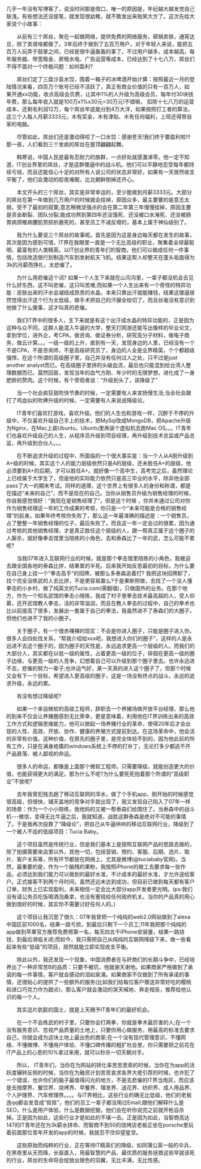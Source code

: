    几乎一年没有写博客了，说没时间那是借口，唯一的原因是，年纪越大越发觉自己肤浅。有些想法还没提笔，就发现很幼稚，就不敢发出来贻笑大方了。这次先给大家说个小故事：

　　从前有三个屌丝，聚在一起做网络，提供免费的网络服务，砸锅卖铁，通宵达旦，除了卖肾啥都做了。3年后终于做到了五百万用户，对于年轻人来说，能把五百万人玩弄于鼓掌之间，已经是很牛逼轰轰的事了，不过用户越多，成本越高，每年服务器、带宽租金、房租水电、广告运营等成本，已经达到了十七八万，屌丝们不得不面对一个终极问题：如何盈利?

　　屌丝们定了三盘沙县水饺，围着一箱子的冰啤酒开始计算：按照最近一月的登陆情况来看，四百万个账号已经不活跃了，真正有商业价值的只有一百万人，如 果开通xx功能，收点高级会员费，让其中1%的人升级为高级会员，每年付30块钱年费，那么每年收入就是100万x1%x30元=30万元!不错嘛， 扣除十七八万的运营成本，还剩毛利润12万，每个屌丝年底能分到4万大洋，如果按照打工者的算法，这三个人每人月薪3333元，木有奖金，木有津贴、木有任何福利，上班还得带自家的电脑。

　　尽管如此，屌丝们还是激动得咬了一口水饺：感谢苍天!我们终于要盈利啦!!!那一夜，人们看到三个发疯的屌丝在屋顶翩翩起舞。

　　韩寒说，中国人民是最有忍耐力的族群，一点好处就感激涕零。他一定不知道，IT创业界里的屌丝，才是这群傻逼中的战斗机。他们可以平静地忍受每年都持续亏钱，而且还能信心十足的对所有人说公司的状态非常好，如果有一天居然收支平衡了，他们会激动的趁夜难眠，比北朝鲜倒掉还开心。

　　本文开头的三个屌丝，其实是非常幸运的，至少能做到月薪3333元。大部分的屌丝在第一年做到几万用户的时候就会挂掉，原因众多，最主要要的是意志太弱，受不了最初的寂寞;意志稍微坚强点的会在第二年第三年慢慢挂掉，原因主要是资金断裂、团队分裂;能成功熬到第四年还没饿死、还没被口水淹死、还没被肠胃病颈椎病腰肌劳损折磨死的，甚至员工不减反增的，基本上属于神仙级别了。

　　我为什么要说三个屌丝的故事呢。首先是因为这是身边每天都在发生的故事，其次是因为感到可惜，IT界在我眼里一直是一个无比高级的职业，聚集着全球最聪明、最富有的人类精英。以IT创业界的青年们的智商，他们可以做成任何一件事情，包括改造银行到制造汽车到发射航天飞机。结果这帮人却整天在蓬头垢面得为3k的月薪而挣扎，太悲催了。

　　为什么用悲催这个词? 如果一个人生下来就在山沟沟里，一辈子都没机会去见什么好东西，这不叫悲催，这只叫苦难;而如果一个人生出来有一个奇怪的特异功能：皮肤出来的汗水会凝结成昂贵的水晶，本来只靠出汗就能赚钱，结果这傻逼居然觉得出汗这个行为太低级，做手术把自己的汗腺全给切了，而且丝毫没有意识到他做了什么傻事，这才叫真的悲催。

　　我们IT界中的很多人，生下来就是有这个出汗成水晶的特异功能的，正是因为这种与众不同，这群人能混入牛逼的大学，整天打网游还能写出像样的毕业论文， 拿到学位，进外企，考CPA，做咨询、做证券分析，研究高分子材料，做电子商务，做云计算。。。一级一级的上升，直到有一天，发现身边的人里，已经没有一个不是CPA，不是咨询师，不是高级研究员了，身边的人全是业界精英，个个都超级强悍。在这个所谓的高级圈子里，自己并没有任何过人之处，只不过是just another analyst而已。在高级圈子里拼的头破血流，最后也只能混到给台湾人整理数据而已。莫然回首，发现当年的血气方刚、年少时的无限梦想，进化成了一身肥胖的赘肉。这个时候，有个旁观者说：“升级到头了，该降级了”

　　当一个社会疯狂鼓吹快节奏的时候，一定需要有人来宣扬慢生活;当全社会跟打了鸡血似的吹捧升级的时候，一定需要有人来说说降级论。

　　IT青年们喜欢打游戏，喜欢升级。他们的人生也和游戏一样，沉醉于不停的升级中，不仅喜欢升级自己手上的技术，把MySql改成MongoDB，把Apache升级为Nginx，在Mac上装Ubuntu，Ubuntu里再装个虚拟机去跑Mac OS。。。IT青年们也喜欢升级自己的人生，从程序员升级到项目经理，再升级到技术总监或产品总监，再升级到合伙人。。。

　　在不断追求升级的过程中，所面临的一个很大事实是：当一个人从A刚升级到A+级的时候，其实这个人的能力层级依然只是A的层级，还未胜任A+的层级，他必须要到A+的后期，才可以胜任A+。就好像一个高中生，高考完之后，虽然理论上已经属于大学生了，但是他的实际能力依然只是高三毕业的水平，除非他全部pass了大一的期末考试。同样的道理，这个世界上有很多人的身份和称谓，都是在描述“未来的自己”，而不是现在的自己。当你从销售员升级为销售经理的时候，你自我感觉很好：“我现在是销售经理了”，但是这个时候 ，你并未通过公司对你作为销售经理这一年的工作成果的考核，你只是一个“未来可能是合格的销售经理”的前身。如果年终考核你失败了，那么这一年最准确的描述是：一个销售员，占了整整一年销售经理的位子，最后失败了。而且这一年一定会过的很累，因为通过考核的其他销售经理，才是真正胜任这个层级的人，跟一帮真正属于这个圈子的人厮杀，就好像拳击馆里当陪练的小角色，去和泰森比了一年的武，怎么可能不累呢?

　　当我07年进入互联网行业的时候，就是那个拳击馆里陪练的小角色，我被迫去跟全国各地的泰森比拼，结果累的半死。后来我开始反思最初的目标，为什么要在自己身上挂一个“拳击高手”的招牌，被那么多泰森追着打? 我把这块招牌卸了，找个完全没练武的人去比拼，不是更容易赢么?于是果断照做，去找了一个没人懂拳击的小乡村，做了纯英文的Tucia.com(需翻墙)，只做国外的业务。在那个地方，作为一个知名武馆的拳击小陪练，我成了村子里拳击技术最高超的人，受人仰慕，还开武馆教人拳击，活的非常滋润，而且在教人拳击的过程中，自己的拳术也比以前提高了很多，发展出一套属于自己的拳法，我虽然进不了泰森们的大圈子，但他们也进不了我的小圈子。

　　关于圈子，有一个很赤裸裸的现实：不会是你进入圈子，只能是圈子进入你。很多人会四处找关系，“帮我介绍给xxx吧，我想进入你们的圈子”，这样的人是永远进不去这个圈子的，因为圈子的天性是，永远追求更高一个层级的人。而我们的大部分人，其实都在以低一级的属性，占着更高一级的位子，徘徊在更高一级的圈子边缘，与更高一级的人竞争，幻想着自己可以升级到那个圈子里去。也许永远进不去，悲催的努力一辈子;也许运气好，某一天真的进入这个圈子了，但那个时候又会有下一个目标，希望进入更高级的圈子，这是一场没有终点的战斗。永远的追求升级，永远的累。

　　有没有想过降级呢?

　　如果一个来自微软的高级工程师，辞职去一个养猪场做开放平台经理，那么他的到来不仅会让养猪圈感到无比荣幸，更是意味着，利用他在IT界训练出来的高效工作方式和逻辑思维能力，他可以掀起一场养猪行业的革命，使得20年后才会出现的人性、高效、开放、协作、健康的养殖方式提前到达。在这场革命中，他会活的非常有价值。这种价值，在原先的圈子里，是完全体验不到的，因为他此前的所有工作，只是在满身疮痍的windows系统上不停的打补丁，无论打多少都逃不开产品衰落、被人鄙视的命运。

　　很多人的命运，都像是上面那个微软工程师。只需要降级，就能创造更大的价值，也能获得更大的满足。那为什么不呢?为什么要死死抱着那个所谓的“高级职业”不放呢?

　　去年我曾犯贱去趟了移动互联网的浑水，做了个手机app，刚开始的时候感觉很高级，但很快，铺天盖地的竞争对手就出现了，我又发现自己陷入了07年一样的场景：作为一个小小陪练，我他妈的又被一帮泰森们给围住了。当泰森中的战斗机---微信，变得无比牛逼之后，我就知道，战胜这群泰森是绝对不可能的事情了。于是我再次投靠了“降级论”，把自己从牛逼哄哄的移动互联网行业，降级到了一个被人不齿的低级项目：Tucia Baby。

　　这个项目虽然是传统行业，但是我们基本上是按照互联网产品的思路去做的，除了拍摄需要来店里以外，其他一切，包括营销、预约、客服、后期、选片、取片、客户关系等，所有环节都放在网络上，尤其是微博(@tuciababy官网)。当然，最重要的是，作为一个脑残的果粉，我按照iPhone的做工去要求每一张作品，必须达到我们能力可以做到的最好水准，不计成本的最好水准，才允许送给客户。正式接客不到两个月时间，虽然还远未达到成功，但目前已做到每天都有客户订单，财务上已实现盈利，未来相信一定会比大部分app开发者更光明。(ps:我们没有请公务员吃饭喝酒泡桑拿，也没有塞钱给任何政府机关。当你的产品真的用心做到很好的时候，其实你不需要讨好任何人的。)

　　这个项目让我沉思了很久：07年我曾把一个纯纯的web2.0网站做到了alexa中国区前1000名，结果一路亏损，到最后只剩下一个员工;11年我把那个纯纯的app做到苹果官方推荐免费榜第一名，每天四五千iPhone安装量，结果一路烧钱，到最后濒临关闭;而如今，我只需把自己从纯纯的互联网降级下来，做一些看起来有些“低级”的项目，居然就能立即实现收支平衡。

　　除此以外，我还发现一个现象，中国消费者在与奸商们的长期斗争中，已经培养出了一种非常苦B的品质：只要不被坑，他就谢天谢地。如果商家严格做到了承诺的每一件事情，客户就会感动的泪如泉涌。如果商家不仅做到了所有承诺的事情，还很贴心的提供了一些额外的服务(比如我们给每位客户赠送非常好吃的樱桃和进口巧克力作为甜点)，那么客户就会激动的哭天喊地、奔走相告，推荐给他认识的每一个人。

　　其实这片肮脏的国土，就是上天赐予IT青年们的最好机会。

　　在一个不会练武的村子里，只要你会打两拳，你就是拳术最厉害的人;在一个没有服务意识、忽视产品质量的土地上，只要你用心做服务，用最高的标准去要求自己，你就会成为这块土地上最出色的商家;在一个没有现代管理意识，不懂网络、不懂微博、不懂用户体验、不懂口碑传播的粗犷社会里，你只需要把之前花在IT产品上的心思的10%拿过来用，就可以秒杀一切天朝对手。

　　所以，
IT青年们，当你在为网站的转化率苦苦思索的时候，当你在为app的活跃度辗转反侧的时候，当你在为融资计划苦苦哀求各界大佬引荐的时候，也许犯了一个错误，也许你们的脑子最值得闪光的地方，不是去悲催的IT界当炮灰，而应该是去按摩界、餐饮界、烧烤界、早餐界、理发界、送花界、纺织界、成人用品界、个人护理界、汽车修理界。。。。与IT界相比，这些行业的确无比低级，他们的老板连qq都会发音成“抠抠”，他们的员工一辈子都没用过Email;跟他们解释什么是SEO，什么是用户体验，什么是数据挖掘，他们会在听你说完之前就开枪自杀掉。正是因为如此，这些行业才是如此的不堪一击。正是因为如此，当智商高达147的IT青年还在为3k薪水拼命、而智商不到50的烧烤店老板正坐在porsche里玩着前面那位青年开发的app的时候，我就忍不住仰望星空。

　　这些原始而纯粹的行业，正在等待IT精英们的降级，如同蒲公英一般的伞兵，在黑夜里从天而降，长驱直入，用最智慧的产品、最优质的服务拯救这些早就该死的行业，屌丝的生命将会绽放出银色的羽翼，无比丰满，无比性感。